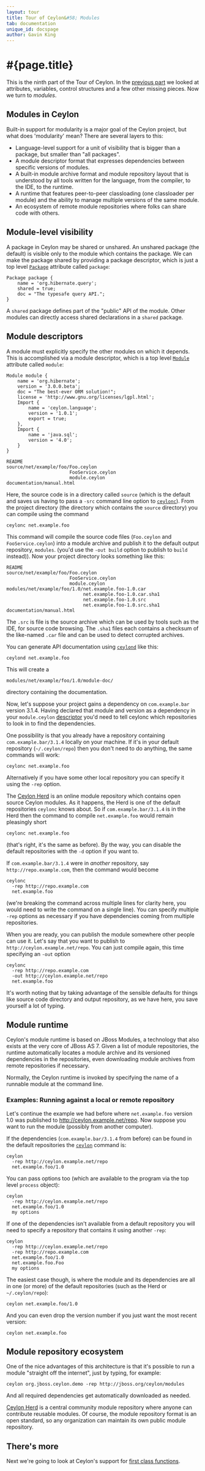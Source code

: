 ```yaml
---
layout: tour
title: Tour of Ceylon&#58; Modules
tab: documentation
unique_id: docspage
author: Gavin King
---
```


# #{page.title}

This is the ninth part of the Tour of Ceylon. In the 
[previous part](../missing-pieces) we looked at attributes, variables, 
control structures and a few other missing pieces. Now we turn to *modules*.


## Modules in Ceylon

Built-in support for modularity is a major goal of the Ceylon project, but 
what does 'modularity' mean? There are several layers to this:

* Language-level support for a unit of visibility that is bigger than a package, 
  but smaller than "all packages".
* A module descriptor format that expresses dependencies between specific 
  versions of modules.
* A built-in module archive format and module repository layout that is 
  understood by all tools written for the language, from the compiler, to the 
  IDE, to the runtime.
* A runtime that features peer-to-peer classloading (one classloader 
  per module) and the ability to manage multiple versions of the same module.
* An ecosystem of remote module repositories where folks can share code 
  with others.


## Module-level visibility

A package in Ceylon may be shared or unshared. An unshared package 
(the default) is visible only to the module which contains the package. 
We can make the package shared by providing a package descriptor, which is just a 
top level 
[`Package`](#{site.urls.apidoc_current}/ceylon/language/descriptor/class_Package.html) 
attribute called `package`:

<!-- check:none:Quoted-->
    Package package {
        name = 'org.hibernate.query';
        shared = true;
        doc = "The typesafe query API.";
    }

A `shared` package defines part of the "public" API of the module. Other modules 
can directly access shared declarations in a `shared` package.


## Module descriptors

A module must explicitly specify the other modules on which it depends.
This is accomplished via a module descriptor, which is a top level
[`Module`](#{site.urls.apidoc_current}/ceylon/language/descriptor/class_Module.html) 
attribute called `module`:
 
 <!-- check:none:Quoted-->
    Module module {
        name = 'org.hibernate';
        version = '3.0.0.beta';
        doc = "The best-ever ORM solution!";
        license = 'http://www.gnu.org/licenses/lgpl.html';
        Import {
            name = 'ceylon.language';
            version = '1.0.1';
            export = true;
        },
        Import {
            name = 'java.sql';
            version = '4.0';
        }
    }

<!--
A module may be *runnable*. A runnable module must specify a `run()` method in 
the module descriptor:

--><!-- check:none:Quoted--><!--
    Module module {
        name = 'org.hibernate.test';
        version = '3.0.0.beta';
        doc = "The test suite for Hibernate";
        license = 'http://www.gnu.org/licenses/lgpl.html';
        void run() {
            TestSuite().run();
        }
        Import {
            name = 'org.hibernate'; 
            version = '3.0.0.beta';
        }
    }
-->

## Module archives and module repositories

A module archive packages together compiled `.class` files, package 
descriptors, and module descriptors into a Java-style `jar` archive with the 
extension `.car`. The Ceylon compiler doesn't usually produce individual 
`.class` files in a directory. Instead, it directly produces module archives.

Module archives live in *module repositories*. A module repository is a 
well-defined directory structure with a well-defined location for each module. 
A module repository may be either local (on the filesystem) or remote 
(on the Internet). Given a list of module repositories, the Ceylon compiler 
can automatically locate dependencies mentioned in the module descriptor of 
the module it is compiling. And when it finishes compiling the module, 
it puts the resulting module archive in the right place in a local module 
repository.

The architecture also includes support for source directories, source 
archives, and module documentation directories.

### Examples: Compiling against a local or remote repository

Let's suppose you are are writing `net.example.foo`. Your project 
directory might be layed out like this:

<!-- lang: none -->
    README
    source/net/example/foo/Foo.ceylon
                           FooService.ceylon
                           module.ceylon
    documentation/manual.html

Here, the source code is in a directory called `source` (which is the default and 
saves us having to pass a `-src` command line option to 
[`ceylonc`](../../reference/tool/ceylonc/)). From the 
project directory (the directory which contains the `source` directory) 
you can compile using the command
    
<!-- lang: none -->
    ceylonc net.example.foo
    
This command will compile the source code files (`Foo.ceylon` and `FooService.ceylon`)
into a module archive and publish it to the default output repository, `modules`.
(you'd use the `-out build` option to publish to `build` instead)). Now your project 
directory looks something like this:

<!-- lang: none -->
    README
    source/net/example/foo/Foo.ceylon
                           FooService.ceylon
                           module.ceylon
    modules/net/example/foo/1.0/net.example.foo-1.0.car
                                net.example.foo-1.0.car.sha1
                                net.example.foo-1.0.src
                                net.example.foo-1.0.src.sha1
    documentation/manual.html

The `.src` is file is the source archive 
which can be used by tools such as the IDE, for source code browsing. The 
`.sha1` files each contains a checksum of the like-named `.car` file and can 
be used to detect corrupted archives.

You can generate API documentation using 
[`ceylond`](../../reference/tool/ceylond/) like this:

<!-- lang: none -->
    ceylond net.example.foo
    
This will create a

<!-- lang: none -->
    modules/net/example/foo/1.0/module-doc/
    
directory containing the documentation.

Now, let's suppose your project gains a dependency on `com.example.bar` 
version 3.1.4. 
Having declared that module and version as a dependency in your `module.ceylon` 
[descriptor](#module_descriptors) you'd need to tell ceylonc which repositories to look in to find the dependencies. 

One possibility is that you already have a repository containing `com.example.bar/3.1.4` locally on your machine. If it's in your default 
repository (`~/.ceylon/repo`) then you don't need to do anything, the same 
commands will work:

<!-- lang: none -->
    ceylonc net.example.foo

Alternatively if you have some other local repository you can specify it 
using the `-rep` option.

The [Ceylon Herd](http://modules.ceylon-lang.org/) is an online 
module repository which contains open source Ceylon modules. As it happens, 
the Herd is one of the default repositories `ceylonc` knows about. So if 
`com.example.bar/3.1.4` is in the Herd then the command to compile 
`net.example.foo` would remain pleasingly short

<!-- lang: none -->
    ceylonc net.example.foo

(that's right, it's the same as before). By the way, you can disable the default 
repositories with the `-d` option if you want to.

If `com.example.bar/3.1.4` were in *another* repository, say `http://repo.example.com`,
then the command would become

<!-- lang: none -->
    ceylonc 
      -rep http://repo.example.com 
      net.example.foo

(we're breaking the command across multiple lines for clarity here, you would
need to write the command on a single line).
You can specify multiple `-rep` options as necessary if you have dependencies 
coming from multiple repositories.

When you are ready, you can publish the module somewhere other people can use 
it. Let's say that you want to publish to `http://ceylon.example.net/repo`. 
You can just compile again, this time specifying an `-out` option

<!-- lang: none -->
    ceylonc 
      -rep http://repo.example.com 
      -out http://ceylon.example.net/repo
      net.example.foo

It's worth noting that by taking advantage of the sensible defaults for 
things like source code directory and output repository, as we have here, 
you save yourself a lot of typing.

## Module runtime

Ceylon's module runtime is based on JBoss Modules, a technology that also 
exists at the very core of JBoss AS 7. Given a list of module repositories, 
the runtime automatically locates a module archive and its versioned 
dependencies in the repositories, even downloading module archives from 
remote repositories if necessary.

Normally, the Ceylon runtime is invoked by specifying the name of a runnable 
module at the command line.

### Examples: Running against a local or remote repository

Let's continue the example we had before where `net.example.foo` version 1.0
was published to http://ceylon.example.net/repo. Now suppose you want to run 
the module (possibly from another computer). 

If the dependencies (`com.example.bar/3.1.4` from before) can be 
found in the default repositories the 
[`ceylon`](../../reference/tool/ceylon/) command is:

<!-- lang: none -->
    ceylon
      -rep http://ceylon.example.net/repo
      net.example.foo/1.0
      
You can pass options too (which are available to the program via the 
top level `process` object):

<!-- lang: none -->
    ceylon
      -rep http://ceylon.example.net/repo
      net.example.foo/1.0
      my options

If one of the dependencies isn't available from a default repository you will 
need to specify a repository that contains it using another `-rep`:

<!-- lang: none -->
    ceylon
      -rep http://ceylon.example.net/repo
      -rep http://repo.example.com
      net.example.foo/1.0
      net.example.foo.Foo
      my options

The easiest case though, is where the module and its dependencies are all in one 
(or more) of the default repositories (such as the Herd or `~/.ceylon/repo`):

<!-- lang: none -->
    ceylon net.example.foo/1.0

And you can even drop the version number if you just want the most recent version:

<!-- lang: none -->
    ceylon net.example.foo

## Module repository ecosystem

One of the nice advantages of this architecture is that it's possible to run a 
module "straight off the internet", just by typing, for example:

<!-- lang:none -->
    ceylon org.jboss.ceylon.demo -rep http://jboss.org/ceylon/modules

And all required dependencies get automatically downloaded as needed.

[Ceylon Herd](http://modules.ceylon-lang.org) is a central community module 
repository where anyone can contribute reusable modules. Of course, the module 
repository format is an open standard, so any organization can maintain its own 
public module repository. 

## There's more

Next we're going to look at Ceylon's support for [first class functions](../functions).
